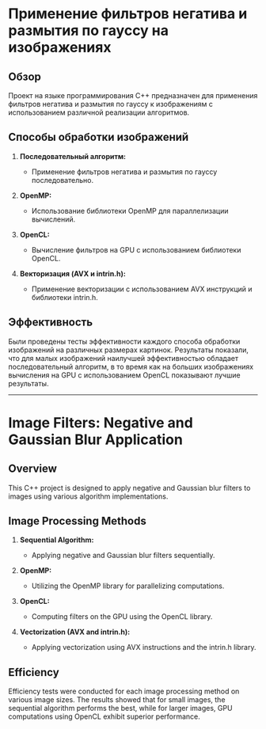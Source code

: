 # Применение фильтров негатива и размытия по гауссу на изображениях

## Обзор

Проект на языке программирования C++ предназначен для применения фильтров негатива и размытия по гауссу к изображениям с использованием различной реализации алгоритмов.

## Способы обработки изображений

1. **Последовательный алгоритм:**
   - Применение фильтров негатива и размытия по гауссу последовательно.

2. **OpenMP:**
   - Использование библиотеки OpenMP для параллелизации вычислений.

3. **OpenCL:**
   - Вычисление фильтров на GPU с использованием библиотеки OpenCL.

4. **Векторизация (AVX и intrin.h):**
   - Применение векторизации с использованием AVX инструкций и библиотеки intrin.h.

## Эффективность

Были проведены тесты эффективности каждого способа обработки изображений на различных размерах картинок. Результаты показали, что для малых изображений наилучшей эффективностью обладает последовательный алгоритм, в то время как на больших изображениях вычисления на GPU с использованием OpenCL показывают лучшие результаты.

---

# Image Filters: Negative and Gaussian Blur Application

## Overview

This C++ project is designed to apply negative and Gaussian blur filters to images using various algorithm implementations.

## Image Processing Methods

1. **Sequential Algorithm:**
   - Applying negative and Gaussian blur filters sequentially.

2. **OpenMP:**
   - Utilizing the OpenMP library for parallelizing computations.

3. **OpenCL:**
   - Computing filters on the GPU using the OpenCL library.

4. **Vectorization (AVX and intrin.h):**
   - Applying vectorization using AVX instructions and the intrin.h library.

## Efficiency

Efficiency tests were conducted for each image processing method on various image sizes. The results showed that for small images, the sequential algorithm performs the best, while for larger images, GPU computations using OpenCL exhibit superior performance.
